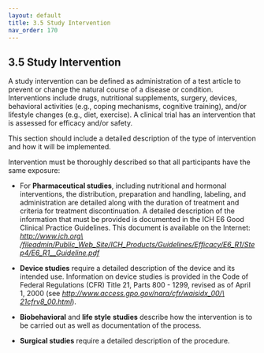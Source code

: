 ```yaml
---
layout: default
title: 3.5 Study Intervention
nav_order: 170
---
```


## 3.5 Study Intervention

A study intervention can be defined as administration of a test article
to prevent or change the natural course of a disease or condition.
Interventions include drugs, nutritional supplements, surgery, devices,
behavioral activities (e.g., coping mechanisms, cognitive training),
and/or lifestyle changes (e.g., diet, exercise). A clinical trial has an
intervention that is assessed for efficacy and/or safety.

This section should include a detailed description of the type of
intervention and how it will be implemented.

Intervention must be thoroughly described so that all participants have
the same exposure:

-   For **Pharmaceutical studies**, including nutritional and hormonal
    interventions, the distribution, preparation and handling, labeling,
    and administration are detailed along with the duration of treatment
    and criteria for treatment discontinuation. A detailed description
    of the information that must be provided is documented in the ICH E6
    Good Clinical Practice Guidelines. This document is available on the
    Internet: [*http://www.ich.org\
    /fileadmin/Public_Web_Site/ICH_Products/Guidelines/Efficacy/E6_R1/Step4/E6_R1\_\_Guideline.pdf*](http://www.ich.org/fileadmin/Public_Web_Site/ICH_Products/Guidelines/Efficacy/E6_R1/Step4/E6_R1__Guideline.pdf)

-   **Device studies** require a detailed description of the device and
    its intended use. Information on device studies is provided in the
    Code of Federal Regulations (CFR) Title 21, Parts 800 - 1299,
    revised as of April 1, 2000 (see
    [*http://www.access.gpo.gov/nara/cfr/waisidx_00/\
    21cfrv8_00.html*](http://www.access.gpo.gov/nara/cfr/waisidx_00/21cfrv8_00.html)).

-   **Biobehavioral** and **life style** **studies** describe how the
    intervention is to be carried out as well as documentation of the
    process.

-   **Surgical studies** require a detailed description of the
    procedure.

